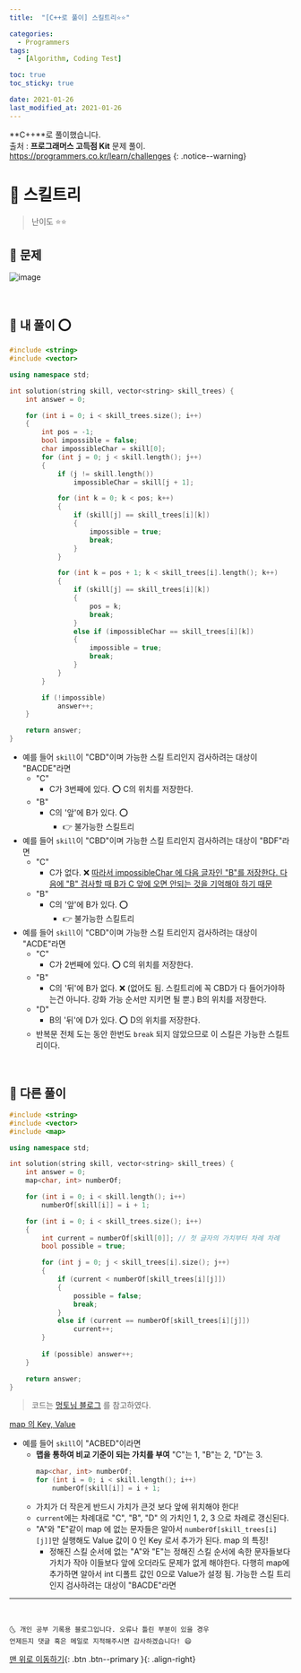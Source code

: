 ```yaml
---
title:  "[C++로 풀이] 스킬트리⭐⭐" 

categories:
  - Programmers
tags:
  - [Algorithm, Coding Test]

toc: true
toc_sticky: true

date: 2021-01-26
last_modified_at: 2021-01-26
---
```

**C++**로 풀이했습니다.  
출처 : **프로그래머스 고득점 Kit** 문제 풀이. <https://programmers.co.kr/learn/challenges>
{: .notice--warning}

# 📌 스킬트리

> 난이도 ⭐⭐

## 🚀 문제

![image](https://user-images.githubusercontent.com/42318591/105807010-7383c900-5fe8-11eb-8f5d-2d58d4276b40.png)


<br>

## 🚀 내 풀이 ⭕

```cpp
#include <string>
#include <vector>

using namespace std;

int solution(string skill, vector<string> skill_trees) {
    int answer = 0;

    for (int i = 0; i < skill_trees.size(); i++)
    {
        int pos = -1;
        bool impossible = false;
        char impossibleChar = skill[0];
        for (int j = 0; j < skill.length(); j++)
        {
            if (j != skill.length())
                impossibleChar = skill[j + 1];

            for (int k = 0; k < pos; k++)
            {
                if (skill[j] == skill_trees[i][k])
                {
                    impossible = true;
                    break;
                }
            }

            for (int k = pos + 1; k < skill_trees[i].length(); k++)
            {
                if (skill[j] == skill_trees[i][k])
                {
                    pos = k;
                    break;
                }
                else if (impossibleChar == skill_trees[i][k])
                {
                    impossible = true;
                    break;
                }
            }
        }

        if (!impossible)
            answer++;
    }

    return answer;
}
```


- 예를 들어 `skill`이 "CBD"이며 가능한 스킬 트리인지 검사하려는 대상이 "BACDE"라면
  - "C"
    - C가 3번째에 있다. ⭕ C의 위치를 저장한다.
  - "B"
    - C의 '앞'에 B가 있다. ⭕ 
      - 👉 불가능한 스킬트리
- 예를 들어 `skill`이 "CBD"이며 가능한 스킬 트리인지 검사하려는 대상이 "BDF"라면
  - "C"
    - C가 없다. ❌ <u>따라서 impossibleChar 에 다음 글자인 "B"를 저장한다. 다음에 "B" 검사할 때 B가 C 앞에 오면 안되는 것을 기억해야 하기 때문</u>
  - "B"
    - C의 '앞'에 B가 있다. ⭕
      - 👉 불가능한 스킬트리
- 예를 들어 `skill`이 "CBD"이며 가능한 스킬 트리인지 검사하려는 대상이 "ACDE"라면
  - "C"
    - C가 2번째에 있다. ⭕ C의 위치를 저장한다.
  - "B"
    - C의 '뒤'에 B가 없다. ❌ (없어도 됨. 스킬트리에 꼭 CBD가 다 들어가야하는건 아니다. 강화 가능 순서만 지키면 될 뿐.) B의 위치를 저장한다.
  - "D"
    - B의 '뒤'에 D가 있다. ⭕ D의 위치를 저장한다.
  - 반복문 전체 도는 동안 한번도 `break` 되지 않았으므로 이 스킬은 가능한 스킬트리이다.

<br>

## 🚀 다른 풀이

```cpp
#include <string>
#include <vector>
#include <map>

using namespace std;

int solution(string skill, vector<string> skill_trees) {
    int answer = 0;
    map<char, int> numberOf;

    for (int i = 0; i < skill.length(); i++)
        numberOf[skill[i]] = i + 1;

    for (int i = 0; i < skill_trees.size(); i++)
    {
        int current = numberOf[skill[0]]; // 첫 글자의 가치부터 차례 차례 
        bool possible = true;

        for (int j = 0; j < skill_trees[i].size(); j++)
        {
            if (current < numberOf[skill_trees[i][j]])
            {
                possible = false;
                break;
            }
            else if (current == numberOf[skill_trees[i][j]])
                current++;
        }
        
        if (possible) answer++;
    }

    return answer;
}
```

> 코드는 [멍토님 블로그](https://mungto.tistory.com/7) 를 참고하였다.


<u>map 의 Key, Value</u>

- 예를 들어 `skill`이 "ACBED"이라면 
  - **맵을 통하여 비교 기준이 되는 가치를 부여** "C"는 1, "B"는 2, "D"는 3. 
    ```cpp
    map<char, int> numberOf;
    for (int i = 0; i < skill.length(); i++)
        numberOf[skill[i]] = i + 1;
    ```
  - 가치가 더 작은게 반드시 가치가 큰것 보다 앞에 위치해야 한다! 
  - `current`에는 차례대로 "C", "B", "D" 의 가치인 1, 2, 3 으로 차례로 갱신된다.
  - "A"와 "E"같이 map 에 없는 문자들은 알아서 `numberOf[skill_trees[i][j]]`만 실행해도 Value 값이 0 인 Key 로서 추가가 된다. map 의 특징! 
    - 정해진 스킬 순서에 없는 "A"와 "E"는 정해진 스킬 순서에 속한 문자들보다 가치가 작아 이들보다 앞에 오더라도 문제가 없게 해야한다. 다행히 map에 추가하면 알아서 int 디폴트 값인 0으로 Value가 설정 됨.
가능한 스킬 트리인지 검사하려는 대상이 "BACDE"라면



***
<br>

    🌜 개인 공부 기록용 블로그입니다. 오류나 틀린 부분이 있을 경우 
    언제든지 댓글 혹은 메일로 지적해주시면 감사하겠습니다! 😄

[맨 위로 이동하기](#){: .btn .btn--primary }{: .align-right}